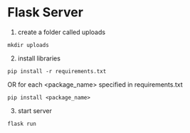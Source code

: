 # Flask Server
1. create a folder called uploads
```
mkdir uploads
```
2. install libraries
```
pip install -r requirements.txt
```
OR for each <package_name> specified in requirements.txt
```
pip install <package_name>
```
3. start server
```
flask run
```
